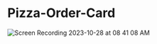 # Pizza-Order-Card


![Screen Recording 2023-10-28 at 08 41 08 AM](https://github.com/nazanyilmaz/Pizza-Order-Card/assets/147782488/396acc0e-75d4-414b-9bb8-8eede192d1f5)

